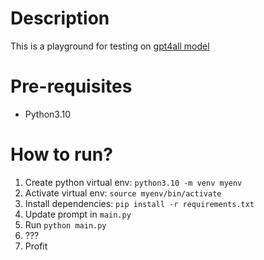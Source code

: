 # Description
This is a playground for testing on [gpt4all model](https://github.com/nomic-ai/gpt4all)

# Pre-requisites
- Python3.10

# How to run?
1. Create python virtual env: `python3.10 -m venv myenv`
2. Activate virtual env: `source myenv/bin/activate`
3. Install dependencies: `pip install -r requirements.txt`
4. Update prompt in `main.py`
5. Run `python main.py`
6. ???
7. Profit